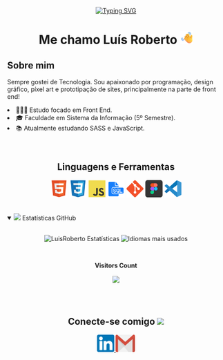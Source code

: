 <div align="center" >

<a href="https://git.io/typing-svg"><img src="https://readme-typing-svg.demolab.com?font=Roboto+Mono&weight=700&size=28&pause=1000&color=00C3F7&center=true&vCenter=true&width=435&lines=Ol%C3%A1%2C+Sejam+Bem+vindos(as)" alt="Typing SVG" /></a>
</div>
<h1 align="center">Me chamo Luís Roberto <img src="assets/emoji-hi.png" width="30px"></h1>

 <h2>Sobre mim</h2>
  <p>Sempre gostei de Tecnologia. Sou apaixonado por programação, design gráfico, píxel art e prototipação de sites, principalmente na parte de front end!</p>
  <li> 👨🏻‍💻 Estudo focado em Front End.</li>
  <li> 🎓 Faculdade em Sistema da Informação (5º Semestre).</li>
  <li> 📚️ Atualmente estudando SASS e JavaScript.</li>

  <br>
  <br>

  ## <h2 align="center">Linguagens e Ferramentas</h2>
  <div align="center">
  <code><img width="40" src="assets/HTML.svg"></code> 
  <code><img width="40" src="assets/CSS.svg"></code>
  <code><img width="40" src="assets/JS.svg"></code>
  <code><img width="40" src="assets/sql-logo.png"></code>
  <code><img width="40" src="assets/git.svg"></code>
  <code><img width="40" src="assets/figma-logo.png"></code>
  <code><img width="40" src="assets/vsCode.svg"></code>
  </div>
  <br>
  <br>

<details open="">
<summary>
  <img src="https://media.giphy.com/media/cj87CxfRtrUifF3Ryk/giphy.gif" height="25">
  <span>Estatísticas GitHub</span>
</summary>
<br>


<p align="center">
    <img width="400em" src="https://github-readme-stats.vercel.app/api?username=LuisRobertoAntunes&show_icons=true&theme=gotham&include_all_commits=true&count_private=true" alt="LuisRoberto Estatísticas" />
    <img width="335em" src="https://github-readme-stats.vercel.app/api/top-langs/?username=LuisRobertoAntunes&layout=compact&langs_count=7&theme=gotham" alt="Idiomas mais usados" />
</p>

<div align="center">
  <br><p align="centre"><b>Visitors Count</b></p>  
  <p align="center"><img align="center" src="https://profile-counter.glitch.me/{LuisRobertoAntunes}/count.svg"/></p> 
  <br>
</div>

</details>
<br>

<h2 align="center"> Conecte-se comigo
  <a target="_blank">
    <img src="assets/emoji-aperto-de-mão.png" height="25px">
  </a>
</h2>

<div align="center"> 
  <a href="https://www.linkedin.com/in/lu%C3%ADs-roberto-antunes/" target="_blank">
    <code><img src="assets/linkedIn.png" width="40px"></code>
  </a>
  <a href = "mailto: luisrobertoantunes@gmail.com" target="_blank">
    <code><img src="assets/gmail.png" width="45px" height="40"></code>
  </a>
</div>
